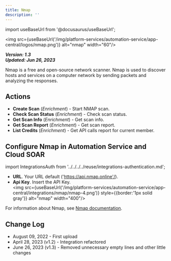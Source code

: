```yaml
---
title: Nmap
description: ''
---
```

import useBaseUrl from '@docusaurus/useBaseUrl';

<img src={useBaseUrl('/img/platform-services/automation-service/app-central/logos/nmap.png')} alt="nmap" width="60"/>

***Version: 1.3  
Updated: Jun 26, 2023***

Nmap is a free and open-source network scanner. Nmap is used to discover hosts and services on a computer network by sending packets and analyzing the responses.

## Actions

* **Create Scan** (*Enrichment*) - Start NMAP scan.
* **Check Scan Status** (*Enrichment*) - Check scan status.
* **Get Scan Info** (*Enrichment*) - Get scan info.
* **Get Scan Report** (*Enrichment*) - Get scan report.
* **List Credits** (*Enrichment*) - Get API calls report for current member.

## Configure Nmap in Automation Service and Cloud SOAR

import IntegrationsAuth from '../../../../reuse/integrations-authentication.md';

<IntegrationsAuth/>

   * **URL**. Your URL default ('https://api.nmap.online'/).
   * **Api Key**. Insert the API Key.<br/><img src={useBaseUrl('/img/platform-services/automation-service/app-central/integrations/nmap/nmap-4.png')} style={{border:'1px solid gray'}} alt="nmap" width="400"/>

For information about Nmap, see [Nmap documentation](https://nmap.org/book/man.html).

## Change Log

* August 09, 2022 - First upload
* April 28, 2023 (v1.2) - Integration refactored
* June 26, 2023 (v1.3) - Removed unnecessary empty lines and other little changes

